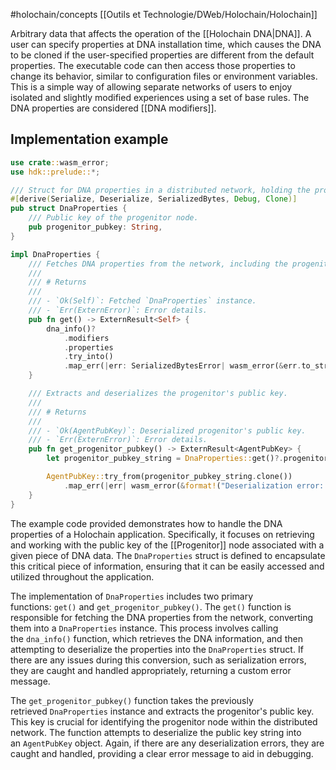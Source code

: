 #holochain/concepts 
[[Outils et Technologie/DWeb/Holochain/Holochain]]

Arbitrary data that affects the operation of the [[Holochain DNA|DNA]]. A user can specify properties at DNA installation time, which causes the DNA to be cloned if the user-specified properties are different from the default properties. The executable code can then access those properties to change its behavior, similar to configuration files or environment variables. This is a simple way of allowing separate networks of users to enjoy isolated and slightly modified experiences using a set of base rules. The DNA properties are considered [[DNA modifiers]].

## Implementation example

```rust
use crate::wasm_error;
use hdk::prelude::*;

/// Struct for DNA properties in a distributed network, holding the progenitor's public key.
#[derive(Serialize, Deserialize, SerializedBytes, Debug, Clone)]
pub struct DnaProperties {
    /// Public key of the progenitor node.
    pub progenitor_pubkey: String,
}

impl DnaProperties {
    /// Fetches DNA properties from the network, including the progenitor's public key.
    ///
    /// # Returns
    ///
    /// - `Ok(Self)`: Fetched `DnaProperties` instance.
    /// - `Err(ExternError)`: Error details.
    pub fn get() -> ExternResult<Self> {
        dna_info()?
            .modifiers
            .properties
            .try_into()
            .map_err(|err: SerializedBytesError| wasm_error(&err.to_string()))
    }

    /// Extracts and deserializes the progenitor's public key.
    ///
    /// # Returns
    ///
    /// - `Ok(AgentPubKey)`: Deserialized progenitor's public key.
    /// - `Err(ExternError)`: Error details.
    pub fn get_progenitor_pubkey() -> ExternResult<AgentPubKey> {
        let progenitor_pubkey_string = DnaProperties::get()?.progenitor_pubkey;

        AgentPubKey::try_from(progenitor_pubkey_string.clone())
            .map_err(|err| wasm_error(&format!("Deserialization error: {}", err)))
    }
}

```

The example code provided demonstrates how to handle the DNA properties of a Holochain application. Specifically, it focuses on retrieving and working with the public key of the [[Progenitor]] node associated with a given piece of DNA data. The `DnaProperties` struct is defined to encapsulate this critical piece of information, ensuring that it can be easily accessed and utilized throughout the application.

The implementation of `DnaProperties` includes two primary functions: `get()` and `get_progenitor_pubkey()`. The `get()` function is responsible for fetching the DNA properties from the network, converting them into a `DnaProperties` instance. This process involves calling the `dna_info()` function, which retrieves the DNA information, and then attempting to deserialize the properties into the `DnaProperties` struct. If there are any issues during this conversion, such as serialization errors, they are caught and handled appropriately, returning a custom error message.

The `get_progenitor_pubkey()` function takes the previously retrieved `DnaProperties` instance and extracts the progenitor's public key. This key is crucial for identifying the progenitor node within the distributed network. The function attempts to deserialize the public key string into an `AgentPubKey` object. Again, if there are any deserialization errors, they are caught and handled, providing a clear error message to aid in debugging.